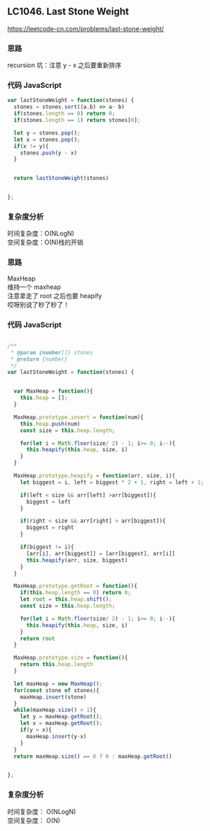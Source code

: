 ## LC1046. Last Stone Weight

https://leetcode-cn.com/problems/last-stone-weight/

### 思路

recursion
坑：注意 y - x 之后要重新排序

### 代码 JavaScript

```JavaScript
var lastStoneWeight = function(stones) {
  stones = stones.sort((a,b) => a- b)
  if(stones.length == 0) return 0;
  if(stones.length == 1) return stones[0];

  let y = stones.pop();
  let x = stones.pop();
  if(x != y){
    stones.push(y - x)
  }


  return lastStoneWeight(stones)


};

```

### 复杂度分析

时间复杂度：O(NLogN)  
空间复杂度：O(N)栈的开销

### 思路

MaxHeap  
维持一个 maxheap  
注意拿走了 root 之后也要 heapify  
哎呀别说了秒了秒了！

### 代码 JavaScript

```JavaScript

/**
 * @param {number[]} stones
 * @return {number}
 */
var lastStoneWeight = function(stones) {


  var MaxHeap = function(){
    this.heap = [];
  }

  MaxHeap.prototype.insert = function(num){
    this.heap.push(num)
    const size = this.heap.length;

    for(let i = Math.floor(size/ 2) - 1; i>= 0; i--){
      this.heapify(this.heap, size, i)
    }
  }

  MaxHeap.prototype.heapify = function(arr, size, i){
    let biggest = i, left = biggest * 2 + 1, right = left + 1;

    if(left < size && arr[left] >arr[biggest]){
      biggest = left
    }

    if(right < size && arr[right] > arr[biggest]){
      biggest = right
    }

    if(biggest != i){
      [arr[i], arr[biggest]] = [arr[biggest], arr[i]]
      this.heapify(arr, size, biggest)
    }
  }

  MaxHeap.prototype.getRoot = function(){
    if(this.heap.length == 0) return 0;
    let root = this.heap.shift();
    const size = this.heap.length;

    for(let i = Math.floor(size/ 2) - 1; i>= 0; i--){
      this.heapify(this.heap, size, i)
    }
    return root
  }

  MaxHeap.prototype.size = function(){
    return this.heap.length
  }

  let maxHeap = new MaxHeap();
  for(const stone of stones){
    maxHeap.insert(stone)
  }
  while(maxHeap.size() > 1){
    let y = maxHeap.getRoot();
    let x = maxHeap.getRoot();
    if(y > x){
      maxHeap.insert(y-x)
    }
  }
  return maxHeap.size() == 0 ? 0 : maxHeap.getRoot()


};
```

### 复杂度分析

时间复杂度： O(NLogN)  
空间复杂度： O(N)
